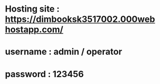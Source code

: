 # Hosting site : https://dimbooksk3517002.000webhostapp.com/
# username : admin / operator
# password : 123456
